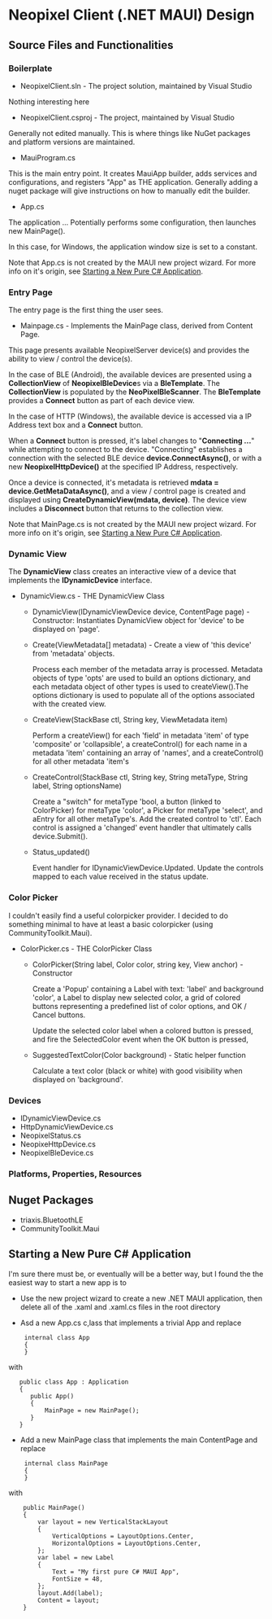 # Neopixel Client (.NET MAUI) Design

## Source Files and Functionalities

### Boilerplate
* NeopixelClient.sln - The project solution, maintained by Visual Studio

Nothing interesting here
* NeopixelClient.csproj - The project, maintained by Visual Studio

Generally not edited manually. This is where things like NuGet packages and platform versions 
are maintained.
* MauiProgram.cs

This is the main entry point. It creates  MauiApp builder, adds services and configurations, and registers "App"
as THE application. Generally adding a nuget package will give instructions on how to manually edit the builder.
* App.cs

The application ... Potentially performs some configuration, then launches new MainPage().

In this case, for Windows, the application window size is set to a constant.

Note that App.cs is not created by the MAUI new project wizard. For more info on it's origin, see [Starting a New Pure C# Application](#starting-app).

### Entry Page
The entry page is the first thing the user sees. 
* Mainpage.cs - Implements the MainPage class, derived from Content Page. 

This page presents available NeopixelServer device(s) and provides the ability to view / control the device(s). 

In the case of BLE (Android), the available devices are presented using a **CollectionView** of **NeopixelBleDevice**s via a **BleTemplate**. The **CollectionView** is populated by the **NeoPixelBleScanner**. The **BleTemplate** provides a **Connect** button as part of each device view. 

In the case of HTTP (Windows), the available device is accessed via a IP Address text box and a **Connect** button.

When a **Connect** button is pressed, it's label changes to "**Connecting ...**" while attempting to connect to the device. 
"Connecting" establishes a connection with the selected BLE device **device.ConnectAsync()**, or with a new **NeopixelHttpDevice()** at the specified IP Address, respectively.

Once a device is connected, it's metadata is retrieved **mdata = device.GetMetaDataAsync()**, and a view / control page is created and displayed using **CreateDynamicView(mdata, device)**. The device view includes a **Disconnect** button that returns to the collection view.


Note that MainPage.cs is not created by the MAUI new project wizard. For more info on it's origin, see [Starting a New Pure C# Application](#starting-app).

### Dynamic View
The **DynamicView** class creates an interactive view of a device that implements the **IDynamicDevice** interface.

* DynamicView.cs - THE DynamicView Class
     * DynamicView(IDynamicViewDevice device, ContentPage page) - Constructor: Instantiates DynamicView object for 'device' to be displayed on 'page'.

     * Create(ViewMetadata[] metadata) - Create a view of 'this device' from 'metadata' objects.

       Process each member of the metadata array is processed. Metadata objects of type 'opts' are used to build an options dictionary, and each metadata object of other types is used to createView().The options dictionary is used to populate all of the options associated with the created view.

     * CreateView(StackBase ctl, String key, ViewMetadata item)

       Perform a createView() for each 'field' in metadata 'item' of type 'composite' or 'collapsible', a createControl() for each name in a metadata 'item' containing an array of 'names', and a createControl() for all other metadata 'item's

     * CreateControl(StackBase ctl, String key, String metaType, String label, String optionsName)

       Create a "switch" for metaType 'bool, a button (linked to ColorPicker) for metaType 'color', a Picker for metaType 'select', and aEntry for all other metaType's. Add the created control to 'ctl'. Each control is assigned a 'changed' event handler that ultimately calls device.Submit().

     * Status_updated() 
       
       Event handler for IDynamicViewDevice.Updated. Update the controls mapped to each value received in the status update.

### Color Picker
I couldn't easily find a useful colorpicker provider. I decided to do something minimal to have at least a basic colorpicker (using CommunityToolkit.Maui).


* ColorPicker.cs - THE ColorPicker Class
     * ColorPicker(String label, Color color, string key, View anchor) - Constructor

       Create a 'Popup' containing a Label with text: 'label' and background 'color', a Label to display new selected color, a grid of colored buttons representing a predefined list of color options, and OK / Cancel buttons.

       Update the selected color label when a colored button is pressed, and fire the SelectedColor event when the OK button is pressed,

     * SuggestedTextColor(Color background) - Static helper function

       Calculate a text color (black or white) with good visibility when displayed on 'background'.

### Devices
* IDynamicViewDevice.cs
* HttpDynamicViewDevice.cs
* NeopixelStatus.cs
* NeopixeHttpDevice.cs
* NeopixelBleDevice.cs

### Platforms, Properties, Resources

## Nuget Packages
* triaxis.BluetoothLE
* CommunityToolkit.Maui

<h2 id="starting-app">Starting a New Pure C# Application</h2>
I'm sure there must be, or eventually will be a better way, but I found the the easiest way to start a new app is to

* Use the 
new project wizard to create a new .NET MAUI application, then delete all of the .xaml and .xaml.cs files in the root directory

* Asd a new App.cs c,lass that implements a trivial App and replace

       internal class App
       {
       }

with

       public class App : Application
       {
          public App()
          {
              MainPage = new MainPage();
          }
       }

* Add a new MainPage class that implements the main ContentPage and replace

       internal class MainPage
       {
       }

with

        public MainPage()
        {
            var layout = new VerticalStackLayout
            {
                VerticalOptions = LayoutOptions.Center,
                HorizontalOptions = LayoutOptions.Center,
            };
            var label = new Label
            {
                Text = "My first pure C# MAUI App",
                FontSize = 48,
            };
            layout.Add(label); 
            Content = layout;
        }
